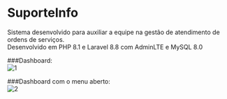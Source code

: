 # SuporteInfo  
Sistema desenvolvido para auxiliar a equipe na gestão de atendimento de ordens de serviços.  
Desenvolvido em PHP 8.1 e Laravel 8.8 com AdminLTE e MySQL 8.0  


###Dashboard:  
![1](https://github.com/rodrigok2/SuporteInfo/assets/92474385/72198375-423e-471f-b679-0f0ac5b0b3d7)  


###Dashboard com o menu aberto:  
![2](https://github.com/rodrigok2/SuporteInfo/assets/92474385/13d19a65-db18-43c9-a72b-5d54a8c79937)  
